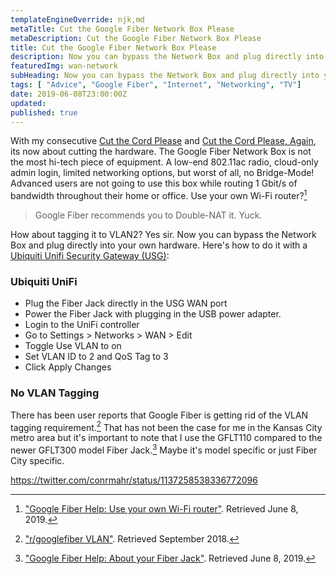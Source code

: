 ```yaml
---
templateEngineOverride: njk,md
metaTitle: Cut the Google Fiber Network Box Please 
metaDescription: Cut the Google Fiber Network Box Please
title: Cut the Google Fiber Network Box Please 
description: Now you can bypass the Network Box and plug directly into your own hardware
featuredImg: wan-network
subHeading: Now you can bypass the Network Box and plug directly into your own hardware
tags: [ "Advice", "Google Fiber", "Internet", "Networking", "TV"]
date: 2019-06-08T23:00:00Z
updated:
published: true
---
```


<div class="col-start-3 col-end-9">

With my consecutive [Cut the Cord Please](/posts/2018/01/cut-the-cord-please/) and [Cut the Cord Please, Again](/posts/2018/06/cut-the-cord-please-again/), its now about cutting the hardware. The Google Fiber Network Box is not the most hi-tech piece of equipment. A low-end 802.11ac radio, cloud-only admin login, limited networking options, but worst of all, no Bridge-Mode! Advanced users are not going to use this box while routing 1 Gbit/s of bandwidth throughout their home or office. Use your own Wi-Fi router?[^1]

> Google Fiber recommends you to Double-NAT it. Yuck.

How about tagging it to VLAN2? Yes sir. Now you can bypass the Network Box and plug directly into your own hardware. Here's how to do it with a [Ubiquiti Unifi Security Gateway (USG)](https://amzn.to/2Mwa5pN):

### Ubiquiti UniFi

- Plug the Fiber Jack directly in the USG WAN port
- Power the Fiber Jack with plugging in the USB power adapter.
- Login to the UniFi controller
- Go to Settings > Networks > WAN > Edit
- Toggle Use VLAN to on
- Set VLAN ID to 2 and QoS Tag to 3
- Click Apply Changes

### No VLAN Tagging

There has been user reports that Google Fiber is getting rid of the VLAN tagging requirement.[^2] That has not been the case for me in the Kansas City metro area but it's important to note that I use the GFLT110 compared to the newer GFLT300 model Fiber Jack.[^3] Maybe it's model specific or just Fiber City specific.

https://twitter.com/conrmahr/status/1137258538336772096

[^1]: ["Google Fiber Help: Use your own Wi-Fi router"](https://support.google.com/fiber/answer/2446100). Retrieved June 8, 2019.
[^2]: ["r/googlefiber VLAN"](https://www.reddit.com/r/googlefiber/comments/9do9s3/vlan/). Retrieved September 2018.
[^3]: ["Google Fiber Help: About your Fiber Jack"](https://support.google.com/fiber/answer/2667494). Retrieved June 8, 2019.

</div>